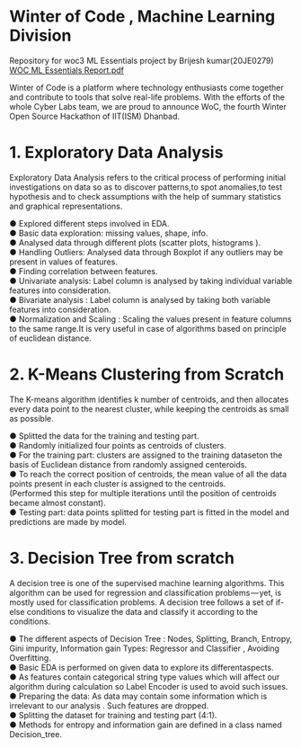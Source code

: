 # Winter of Code , Machine Learning Division 
Repository for woc3 ML Essentials project by Brijesh kumar(20JE0279)
[WOC ML Essentials Report.pdf](https://github.com/bk167465/woc-ML-Essentials/files/6294485/WOC.ML.Essentials.Report.pdf)

Winter of Code is a platform where technology enthusiasts come together and contribute to tools that solve real-life problems. With the efforts of the whole Cyber Labs team, we are proud to announce WoC, the fourth Winter Open Source Hackathon of IIT(ISM) Dhanbad.

# 1. Exploratory Data Analysis
Exploratory Data Analysis refers to the critical process of performing initial investigations on data so as to discover patterns,to spot anomalies,to test hypothesis and to check assumptions with the help of summary statistics and graphical representations.

● Explored different steps involved in EDA.  <br />
● Basic data exploration: missing values, shape, info.  <br />
● Analysed data through different plots (scatter plots, histograms ).  <br />
● Handling Outliers: Analysed data through Boxplot if any outliers may be present in values of features.  <br />
● Finding correlation between features.  <br />
● Univariate analysis: Label column is analysed by taking individual variable features into consideration.  <br />
● Bivariate analysis : Label column is analysed by taking both variable features into consideration.  <br />
● Normalization and Scaling : Scaling the values present in feature columns to the same range.It is very useful in case of algorithms based on principle of euclidean distance.  <br />

# 2. K-Means Clustering from Scratch
The K-means algorithm identifies k number of centroids, and then allocates every data point to the nearest cluster, while keeping the centroids as small as possible.


● Splitted the data for the training and testing part. <br />
● Randomly initialized four points as centroids of clusters. <br />
● For the training part: clusters are assigned to the training dataseton the basis of Euclidean distance from randomly assigned centeroids. <br />
● To reach the correct position of centroids, the mean value of all the data points present in each cluster is assigned to the centroids. <br />
(Performed this step for multiple iterations until the position of centroids became almost constant). <br />
● Testing part: data points splitted for testing part is fitted in the model and predictions are made by model. <br />

# 3. Decision Tree from scratch
A decision tree is one of the supervised machine learning algorithms. This algorithm can be used for regression and classification problems — yet, is mostly used for classification problems. A decision tree follows a set of if-else conditions to visualize the data and classify it according to the conditions.  <br />

● The different aspects of Decision Tree : Nodes, Splitting, Branch, Entropy, Gini impurity, Information gain Types: Regressor and Classifier , Avoiding Overfitting. <br />
● Basic EDA is performed on given data to explore its differentaspects. <br />
● As features contain categorical string type values which will affect our algorithm during calculation so Label Encoder is used to avoid such issues. <br />
● Preparing the data: As data may contain some information which is irrelevant to our analysis . Such features are dropped. <br />
● Splitting the dataset for training and testing part (4:1). <br />
● Methods for entropy and information gain are defined in a class named Decision_tree. <br />

